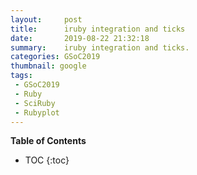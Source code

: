 ```yaml
---
layout:     post
title:      iruby integration and ticks
date:       2019-08-22 21:32:18
summary:    iruby integration and ticks.
categories: GSoC2019
thumbnail: google
tags:
 - GSoC2019
 - Ruby
 - SciRuby
 - Rubyplot
---
```

**Table of Contents**
* TOC
{:toc}
